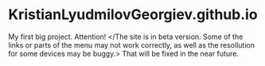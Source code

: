 # KristianLyudmilovGeorgiev.github.io
My first big project.
Attention! </The site is in beta version. Some of the links or parts of the menu may not work correctly, as well as the resollution for some devices may be buggy.>
That will be fixed in the near future.
